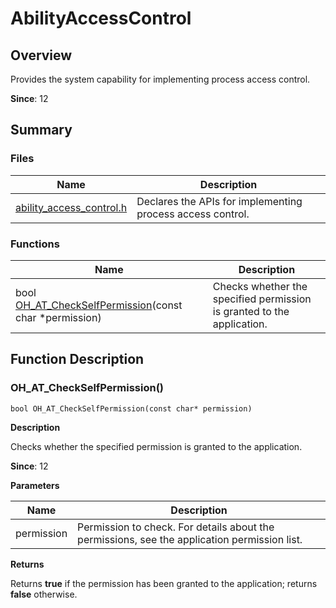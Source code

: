 # AbilityAccessControl


## Overview

Provides the system capability for implementing process access control.

**Since**: 12


## Summary


### Files

| Name| Description|
| -------- | -------- |
| [ability_access_control.h](ability__access__control_8h.md) | Declares the APIs for implementing process access control. |


### Functions

| Name| Description|
| -------- | -------- |
| bool [OH_AT_CheckSelfPermission](#oh_at_checkselfpermission)(const char \*permission) | Checks whether the specified permission is granted to the application. |


## Function Description


### OH_AT_CheckSelfPermission()

```
bool OH_AT_CheckSelfPermission(const char* permission)
```
**Description**

Checks whether the specified permission is granted to the application.

**Since**: 12

**Parameters**

| Name| Description|
| -------- | -------- |
| permission | Permission to check. For details about the permissions, see the application permission list. |

**Returns**

Returns **true** if the permission has been granted to the application; returns **false** otherwise.
